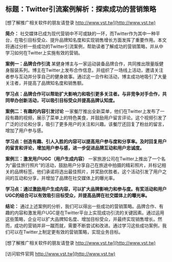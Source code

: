 ## **标题：Twitter引流案例解析：探索成功的营销策略**

[想了解推广相关软件的朋友请登录 http://www.vst.tw](http://www.vst.tw)

**简介：**
社交媒体已成为现代营销中不可或缺的一环，而Twitter作为其中一种平台，在吸引目标受众、提升品牌知名度和实现销售增长方面发挥了重要作用。本文将通过分析一些成功的Twitter引流案例，帮助读者了解成功的营销策略，并从中学习如何在Twitter上实施有效的营销。

**案例一：品牌合作引流**
某健身博主与一家运动装备品牌合作，共同推出限量版健身服装系列。博主在Twitter上发布合作信息，并组织了一场线上活动，邀请关注者参与互动并分享自己的健身故事。通过这一合作和活动，博主成功地吸引了大量关注者，并提高了品牌知名度和销售额。

**学习点：品牌合作可以帮助扩大影响力和吸引更多关注者。与非竞争对手合作，共同举办创新活动，可以吸引目标受众并提高品牌认知度。**

**案例二：有趣的内容引发讨论**
一家餐厅推出全新菜单，他们在Twitter上发布了一段有趣的视频，展示了菜单上的特色美食，并鼓励用户留言评论。这个视频引发了广泛的讨论和分享，吸引了更多用户的关注和兴趣。该餐厅还回复了粉丝的留言，增加了用户参与感。

**学习点：创造有趣、引人入胜的内容可以提高用户参与度和分享率。及时回复用户的留言和评论，增加用户参与感，进一步促进品牌互动和用户忠诚度。**

**案例三：激发用户UGC（用户生成内容）**
一家旅游公司在Twitter上推出了一个名为“最佳旅行照片”的活动，鼓励用户分享自己在旅途中拍摄的精彩照片，并标记相关的品牌标签。他们承诺将选出最佳照片，并奖励优胜者。这个活动引发了用户之间的互动和分享，并增加了品牌在社交媒体上的曝光率。

**学习点：通过激励用户生成内容，可以扩大品牌影响力和参与度。有奖活动和用户UGC的结合可以有效吸引目标受众，并提高品牌在社交媒体上的曝光率。**

**结论：**
通过上述案例的分析，我们可以得出一些成功的营销策略。品牌合作、有趣的内容和激发用户UGC是在Twitter平台上实现成功引流的关键因素。通过运用这些策略，企业可以扩大品牌知名度、增加目标受众，并最终实现销售增长。然而，成功的营销并非一蹴而就，需要不断尝试和改进。通过学习这些成功案例，我们可以在Twitter上制定更有效的营销策略，实现业务目标。

[想了解推广相关软件的朋友请登录 http://www.vst.tw](http://www.vst.tw)


[访问软件官网 http://www.vst.tw](http://www.vst.tw)

